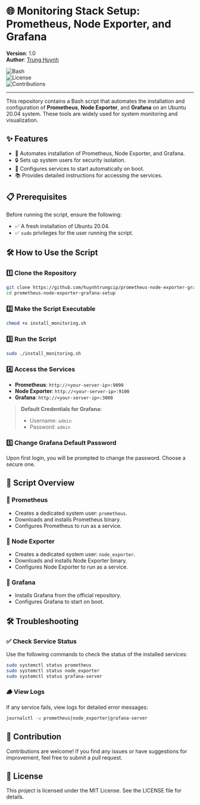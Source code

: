 
# 🌐 Monitoring Stack Setup: Prometheus, Node Exporter, and Grafana  

**Version**: 1.0  
**Author**: [Trung Huynh](https://www.linkedin.com/in/trung-huynh-chi-pc01/)  

![Bash](https://img.shields.io/badge/Script-Bash-blue)  
![License](https://img.shields.io/badge/License-MIT-green)  
![Contributions](https://img.shields.io/badge/Contributions-Welcome-orange)  

---

This repository contains a Bash script that automates the installation and configuration of **Prometheus**, **Node Exporter**, and **Grafana** on an Ubuntu 20.04 system. These tools are widely used for system monitoring and visualization.

## ✨ Features

- 🚀 Automates installation of Prometheus, Node Exporter, and Grafana.
- 🔒 Sets up system users for security isolation.
- 🔄 Configures services to start automatically on boot.
- 📚 Provides detailed instructions for accessing the services.

## 📋 Prerequisites

Before running the script, ensure the following:

- ✅ A fresh installation of Ubuntu 20.04.
- ✅ `sudo` privileges for the user running the script.

## 🛠️ How to Use the Script

### 1️⃣ Clone the Repository
```bash
git clone https://github.com/huynhtrungcip/prometheus-node-exporter-grafana-setup.git
cd prometheus-node-exporter-grafana-setup
```

### 2️⃣ Make the Script Executable
```bash
chmod +x install_monitoring.sh
```

### 3️⃣ Run the Script
```bash
sudo ./install_monitoring.sh
```

### 4️⃣ Access the Services

- **Prometheus**: `http://<your-server-ip>:9090`
- **Node Exporter**: `http://<your-server-ip>:9100`
- **Grafana**: `http://<your-server-ip>:3000`

> **Default Credentials for Grafana:**
> - Username: `admin`
> - Password: `admin`

### 5️⃣ Change Grafana Default Password
Upon first login, you will be prompted to change the password. Choose a secure one.

## 📂 Script Overview

### 🔹 Prometheus

- Creates a dedicated system user: `prometheus`.
- Downloads and installs Prometheus binary.
- Configures Prometheus to run as a service.

### 🔹 Node Exporter

- Creates a dedicated system user: `node_exporter`.
- Downloads and installs Node Exporter binary.
- Configures Node Exporter to run as a service.

### 🔹 Grafana

- Installs Grafana from the official repository.
- Configures Grafana to start on boot.

## 🛠️ Troubleshooting

### ✅ Check Service Status
Use the following commands to check the status of the installed services:
```bash
sudo systemctl status prometheus
sudo systemctl status node_exporter
sudo systemctl status grafana-server
```

### 🪵 View Logs
If any service fails, view logs for detailed error messages:
```bash
journalctl -u prometheus|node_exporter|grafana-server
```

## 🤝 Contribution

Contributions are welcome! If you find any issues or have suggestions for improvement, feel free to submit a pull request.

## 📜 License

This project is licensed under the MIT License. See the LICENSE file for details.
